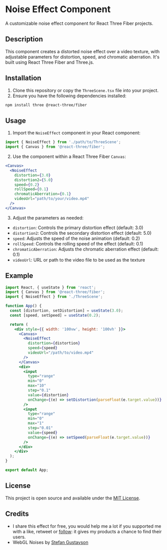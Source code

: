 # Noise Effect Component

A customizable noise effect component for React Three Fiber projects.

## Description

This component creates a distorted noise effect over a video texture, with adjustable parameters for distortion, speed, and chromatic aberration. It's built using React Three Fiber and Three.js.

## Installation

1. Clone this repository or copy the `ThreeScene.tsx` file into your project.
2. Ensure you have the following dependencies installed:

```bash
npm install three @react-three/fiber
```

## Usage

1. Import the `NoiseEffect` component in your React component:

```jsx
import { NoiseEffect } from './path/to/ThreeScene';
import { Canvas } from '@react-three/fiber';
```

2. Use the component within a React Three Fiber `Canvas`:

```jsx
<Canvas>
  <NoiseEffect
    distortion={3.0}
    distortion2={5.0}
    speed={0.2}
    rollSpeed={0.1}
    chromaticAberration={0.1}
    videoUrl="path/to/your/video.mp4"
  />
</Canvas>
```

3. Adjust the parameters as needed:

- `distortion`: Controls the primary distortion effect (default: 3.0)
- `distortion2`: Controls the secondary distortion effect (default: 5.0)
- `speed`: Adjusts the speed of the noise animation (default: 0.2)
- `rollSpeed`: Controls the rolling speed of the effect (default: 0.1)
- `chromaticAberration`: Adjusts the chromatic aberration effect (default: 0.1)
- `videoUrl`: URL or path to the video file to be used as the texture

## Example

```jsx
import React, { useState } from 'react';
import { Canvas } from '@react-three/fiber';
import { NoiseEffect } from './ThreeScene';

function App() {
  const [distortion, setDistortion] = useState(3.0);
  const [speed, setSpeed] = useState(0.2);

  return (
    <div style={{ width: '100vw', height: '100vh' }}>
      <Canvas>
        <NoiseEffect
          distortion={distortion}
          speed={speed}
          videoUrl="/path/to/video.mp4"
        />
      </Canvas>
      <div>
        <input
          type="range"
          min="0"
          max="10"
          step="0.1"
          value={distortion}
          onChange={(e) => setDistortion(parseFloat(e.target.value))}
        />
        <input
          type="range"
          min="0"
          max="1"
          step="0.01"
          value={speed}
          onChange={(e) => setSpeed(parseFloat(e.target.value))}
        />
      </div>
    </div>
  );
}

export default App;
```

## License

This project is open source and available under the [MIT License](LICENSE).

## Credits

- I share this effect for free, you would help me a lot if you supported me with a like, retweet or [follow](https://x.com/pxl_alexjedi): it gives my products a chance to find their users.
- WebGL Noises by [Stefan Gustavson](https://github.com/stegu/webgl-noise/)
